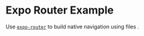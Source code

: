 # Expo Router Example

Use [`expo-router`](https://expo.github.io/router) to build native navigation using files .




